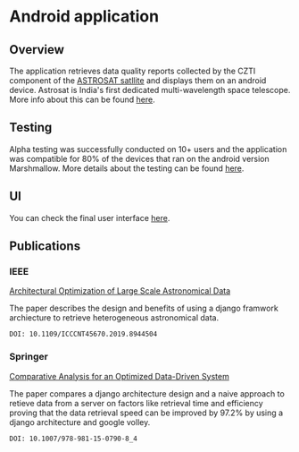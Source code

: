 # Android application

## Overview

The application retrieves data quality reports collected by the CZTI component of the [ASTROSAT satllite](https://web.iucaa.in/~astrosat/czti_specs.html) and displays them on an android device. 
Astrosat is India's first dedicated multi-wavelength space telescope. More info about this can be found [here](http://astrosat.iucaa.in/).

## Testing

Alpha testing was successfully conducted on 10+ users and the application was compatible for 80% of the devices that ran on the android version Marshmallow. More details about the testing can be found [here](https://github.com/ankitdani1997/iucaa_x/tree/master/Screenshots/Testing%20Results).

## UI

You can check the final user interface [here](https://github.com/ankitdani1997/iucaa_x/tree/master/Screenshots/Frontend).

## Publications

### IEEE

[Architectural Optimization of Large Scale Astronomical Data](https://ieeexplore.ieee.org/document/8944504)

The paper describes the design and benefits of using a django framwork archiecture to retrieve heterogeneous astronomical data. 

```
DOI: 10.1109/ICCCNT45670.2019.8944504
```

### Springer

[Comparative Analysis for an Optimized Data-Driven System](https://link.springer.com/chapter/10.1007/978-981-15-0790-8_4)

The paper compares a django architecture design and a naive approach to retieve data from a server on factors like retrieval time and efficiency proving that the data retrieval speed can be improved by 97.2% by using a django architecture and google volley. 


```
DOI: 10.1007/978-981-15-0790-8_4
```





